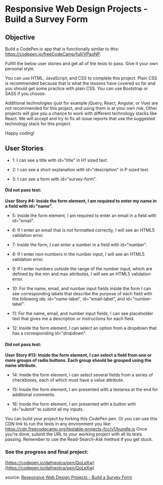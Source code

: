 # Responsive Web Design Projects - Build a Survey Form

## Objective

Build a CodePen.io app that is functionally similar to this: https://codepen.io/freeCodeCamp/full/VPaoNP.

Fulfill the below user stories and get all of the tests to pass. Give it your own personal style.

You can use HTML, JavaScript, and CSS to complete this project. Plain CSS is recommended because that is what the lessons have covered so far and you should get some practice with plain CSS. You can use Bootstrap or SASS if you choose.

Additional technologies (just for example jQuery, React, Angular, or Vue) are not recommended for this project, and using them is at your own risk. Other projects will give you a chance to work with different technology stacks like React. We will accept and try to fix all issue reports that use the suggested technology stack for this project.

Happy coding!

## User Stories

- 1: I can see a title with id="title" in H1 sized text.

- 2: I can see a short explanation with id="description" in P sized text.

- 3: I can see a form with id="survey-form".

#### Did not pass test:

**User Story #4: Inside the form element, I am required to enter my name in a field with id="name".**

- 5: Inside the form element, I am required to enter an email in a field with id="email".

- 6: If I enter an email that is not formatted correctly, I will see an HTML5 validation error.

- 7: Inside the form, I can enter a number in a field with id="number".

- 8: If I enter non-numbers in the number input, I will see an HTML5 validation error.

- 9: If I enter numbers outside the range of the number input, which are defined by the min and max attributes, I will see an HTML5 validation error.

- 10: For the name, email, and number input fields inside the form I can see corresponding labels that describe the purpose of each field with the following ids: id="name-label", id="email-label", and id="number-label".

- 11: For the name, email, and number input fields, I can see placeholder text that gives me a description or instructions for each field.

- 12: Inside the form element, I can select an option from a dropdown that has a corresponding id="dropdown".

#### Did not pass test:

**User Story #13: Inside the form element, I can select a field from one or more groups of radio buttons. Each group should be grouped using the name attribute.**

- 14: Inside the form element, I can select several fields from a series of checkboxes, each of which must have a value attribute.

- 15: Inside the form element, I am presented with a textarea at the end for additional comments.

- 16: Inside the form element, I am presented with a button with id="submit" to submit all my inputs.

You can build your project by forking this CodePen pen. Or you can use this CDN link to run the tests in any environment you like: https://cdn.freecodecamp.org/testable-projects-fcc/v1/bundle.js
Once you're done, submit the URL to your working project with all its tests passing.
Remember to use the Read-Search-Ask method if you get stuck.

### See the progress and final project:

[https://codepen.io/dafneolca/pen/QoLeXw](https://codepen.io/dafneolca/pen/QoLeXw)

source: [Responsive Web Design Projects - Build a Survey Form](https://learn.freecodecamp.org/responsive-web-design/responsive-web-design-projects/build-a-survey-form)
